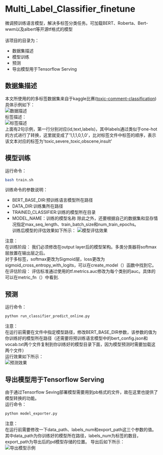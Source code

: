 # Multi_Label_Classifier_finetune
微调预训练语言模型，解决多标签分类任务。可加载BERT、Roberta、Bert-wwm以及albert等开源tf格式的模型<br>
<br>
该项目的目录为：
* 数据集描述
* 模型训练
* 预测
* 导出模型用于Tensorflow Serving

## 数据集描述
本文所使用的的多标签数据集来自于kaggle比赛([toxic-comment-classification](https://www.kaggle.com/c/jigsaw-toxic-comment-classification-challenge))<br>
具体示例如下：<br>
![数据描述](https://github.com/Vincent131499/Multi_Label_Classifier_finetune/raw/master/imgs/data_show.jpg)
<br>
标签描述：<br>
![标签描述](https://github.com/Vincent131499/Multi_Label_Classifier_finetune/raw/master/imgs/labels_show.jpg)
<br>
上面有2句示例，第一行分别对应(id,text,labels)，其中labels通过类似于one-hot的方式进行了转换，这里就变成了'1,1,1,0,1,0'，比对标签文件中标签的顺序，表示该文本对应的标签为'toxic,severe_toxic,obscene,insult'<br>

## 模型训练
运行命令：
```Bash
bash train.sh
```
训练命令的参数说明：<br>
* BERT_BASE_DIR:预训练语言模型所在路径
* DATA_DIR:训练集所在路径
* TRAINED_CLASSIFIER:训练的模型所在目录
* MODEL_NAME：训练的模型名称
除此之外，还要根据自己的数据集和显存情况指定max_seq_length、train_batch_size和num_train_epochs。<br>
训练后模型的评估效果如下所示：
![模型评估效果](https://github.com/Vincent131499/Multi_Label_Classifier_finetune/raw/master/imgs/model_perform.jpg)

注意：<br>
在训练阶段：
我们必须修改在output layer后的模型架构。多类分类器将softmax层放置在输出层之后。<br>
对于多标签，softmax更改为Sigmoid层，loss更改为sigmoid_cross_entropy_with_logits，可以在create_model（）函数中找到它。<br>
在评估阶段：
评估标准通过使用的tf.metrics.auc修改为每个类别的auc。具体的可以在metric_fn（）中看到.<br>

## 预测
运行命令：
```Bash
python run_classifier_predict_online.py
```
注意：<br>
在运行前需要在文件中指定模型路径，修改BERT_BASE_DIR参数，该参数的值为你训练好的模型所在路径（还需要将预训练语言模型中的bert_config.json和vocab.txt两个文件复制到你训练好的模型目录下面，因为模型预测时需要加载这两个文件）<br>
运行效果如下所示：<br>
![预测效果](https://github.com/Vincent131499/Multi_Label_Classifier_finetune/raw/master/imgs/predict_show.jpg)

## 导出模型用于Tensorflow Serving
由于通过Tensorflow Seving部署模型需要用到pb格式的文件，故在这里也提供了模型转换的功能。<br>
运行命令：
```Bash
python model_exporter.py
```
注意：<br>
在运行前需要修改一下data_path、labels_num和export_path这三个参数的值。其中data_path为你训练好的模型所在路径，labels_num为标签的数目，export_path为导出后的pd模型存储的位置。
导出后如下所示：<br>
![导出模型示例](https://github.com/Vincent131499/Multi_Label_Classifier_finetune/raw/master/imgs/exported_show.jpg)
